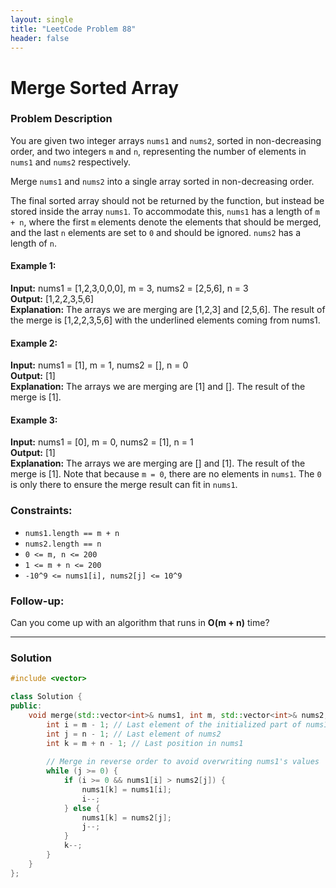 ```yaml
---
layout: single
title: "LeetCode Problem 88"
header: false
---
```



# Merge Sorted Array

### Problem Description

You are given two integer arrays `nums1` and `nums2`, sorted in non-decreasing order, and two integers `m` and `n`, representing the number of elements in `nums1` and `nums2` respectively.

Merge `nums1` and `nums2` into a single array sorted in non-decreasing order.

The final sorted array should not be returned by the function, but instead be stored inside the array `nums1`. To accommodate this, `nums1` has a length of `m + n`, where the first `m` elements denote the elements that should be merged, and the last `n` elements are set to `0` and should be ignored. `nums2` has a length of `n`.

#### Example 1:

**Input:** nums1 = [1,2,3,0,0,0], m = 3, nums2 = [2,5,6], n = 3  
**Output:** [1,2,2,3,5,6]  
**Explanation:** The arrays we are merging are [1,2,3] and [2,5,6]. The result of the merge is [1,2,2,3,5,6] with the underlined elements coming from nums1.

#### Example 2:

**Input:** nums1 = [1], m = 1, nums2 = [], n = 0  
**Output:** [1]  
**Explanation:** The arrays we are merging are [1] and []. The result of the merge is [1].

#### Example 3:

**Input:** nums1 = [0], m = 0, nums2 = [1], n = 1  
**Output:** [1]  
**Explanation:** The arrays we are merging are [] and [1]. The result of the merge is [1]. Note that because `m = 0`, there are no elements in `nums1`. The `0` is only there to ensure the merge result can fit in `nums1`.

### Constraints:

- `nums1.length == m + n`
- `nums2.length == n`
- `0 <= m, n <= 200`
- `1 <= m + n <= 200`
- `-10^9 <= nums1[i], nums2[j] <= 10^9`

### Follow-up:

Can you come up with an algorithm that runs in **O(m + n)** time?

---

### Solution

```cpp
#include <vector>

class Solution {
public:
    void merge(std::vector<int>& nums1, int m, std::vector<int>& nums2, int n) {
        int i = m - 1; // Last element of the initialized part of nums1
        int j = n - 1; // Last element of nums2
        int k = m + n - 1; // Last position in nums1
        
        // Merge in reverse order to avoid overwriting nums1's values
        while (j >= 0) {
            if (i >= 0 && nums1[i] > nums2[j]) {
                nums1[k] = nums1[i];
                i--;
            } else {
                nums1[k] = nums2[j];
                j--;
            }
            k--;
        }
    }
};
```


